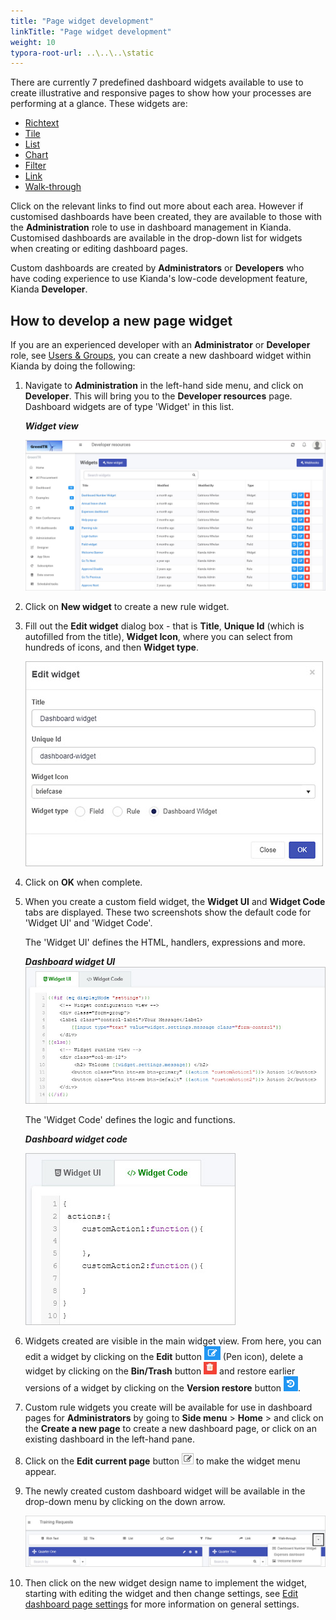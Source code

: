 ```yaml
---
title: "Page widget development"
linkTitle: "Page widget development"
weight: 10
typora-root-url: ..\..\..\static
---
```


There are currently 7 predefined dashboard widgets available to use to create illustrative and responsive pages to show how your processes are performing at a glance. These widgets are:

- [Richtext](/platform/pages/richtext/)
- [Tile](/platform/pages/tile/)
- [List](/platform/pages/list/)
- [Chart](//platform/pages/chart/)
- [Filter](/platform/pages/filter/)
- [Link](/platform/pages/link/)
- [Walk-through](/platform/pages/walkthrough/)

Click on the relevant links to find out more about each area. However if customised dashboards have been created, they are available to those with the  **Administration** role to use in dashboard management in Kianda. Customised dashboards are available in the drop-down list for widgets when creating or editing dashboard pages.

Custom dashboards are created by **Administrators** or **Developers** who have coding experience to use Kianda's low-code development feature, Kianda **Developer**. 

## How to develop a new page widget

If you are an experienced developer with an **Administrator** or **Developer** role, see [Users & Groups](/platform/administration/users/), you can create a new dashboard widget within Kianda by doing the following: 

1. Navigate to **Administration** in the left-hand side menu, and click on **Developer**. This will bring you to the **Developer resources** page. Dashboard widgets are of type 'Widget' in this list.

   ***Widget view***

   ![Widget view](/images/developer-view.jpg)

2. Click on **New widget** to create a new rule widget.

3. Fill out the **Edit widget** dialog box - that is **Title**, **Unique Id** (which is autofilled from the title), **Widget Icon**, where you can select from hundreds of icons, and then **Widget type**. 

   ![Edit widget](/images/edit-dashboard-widget.jpg)

4. Click on **OK** when complete.

5. When you create a custom field widget, the **Widget UI** and **Widget Code** tabs are displayed. These two screenshots show the default code for 'Widget UI' and 'Widget Code'.

      The 'Widget UI' defines the HTML, handlers, expressions and more.

      ***Dashboard widget UI***
      ![Widget UI](/images/dashboard-widget-ui.jpg)

      The 'Widget Code' defines the logic and functions.

      ***Dashboard widget code***

      ![Widget code](/images/dashboard-widget-code.jpg)

6. Widgets created are visible in the main widget view. From here, you can edit a widget by clicking on the **Edit** button  ![Pen button](/images/bluepen.png) (Pen icon), delete a widget by clicking on the **Bin/Trash** button ![Bin button](/images/binicon.png) and restore earlier versions of a widget by clicking on the **Version restore** button ![Restore](/images/bluerestore.png).

7. Custom rule widgets you create will be available for use in dashboard pages for **Administrators** by going to **Side menu** > **Home** > and click on the **Create a new page** to create a new dashboard page, or click on an existing dashboard in the left-hand pane. 

8. Click on the **Edit current page** button ![Edit page button](/images/edit-current-page.jpg) to make the widget menu appear.

9. The newly created custom dashboard widget will be available in the drop-down menu by clicking on the down arrow.

      ![Custom dashboard widgets drop-down list](/images/custom-dashboard-widgets.jpg)

10. Then click on the new widget design name to implement the widget, starting with editing the widget and then change settings, see [Edit dashboard page settings](/platform/pages/#how-to-edit-dashboard-page-settings) for more information on general settings.

